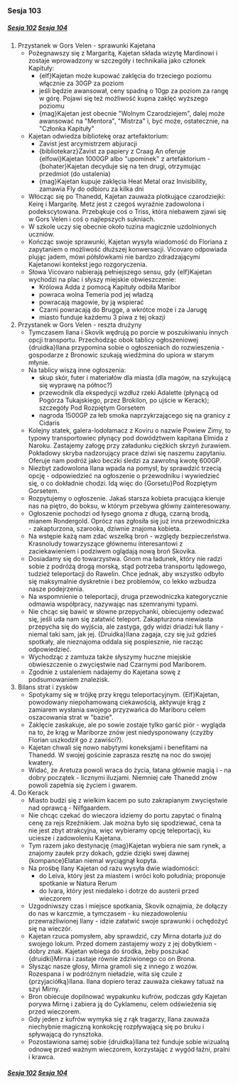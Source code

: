 ### Sesja 103
##### [Sesja 102](#sesja-102) [Sesja 104](#sesja-104)
1. Przystanek w Gors Velen - sprawunki Kajetana
    - Pożegnawszy się z Margaritą, Kajetan składa wizytę Mardinowi i zostaje wprowadzony w szczegóły i technikalia jako członek Kapituły:
        - {elf}Kajetan może kupować zaklęcia do trzeciego poziomu włącznie za 30GP za poziom
        - jeśli będzie awansował, ceny spadną o 10gp za poziom za rangę w górę. Pojawi się też możliwość kupna zaklęć wyższego poziomu
        - {mag}Kajetan jest obecnie "Wolnym Czarodziejem", dalej może awansować na "Mentora", "Mistrza" i, być może, ostatecznie, na "Członka Kapituły"
    - Kajetan odwiedza bibliotekę oraz artefaktorium:
        - Zavist jest arcymistrzem abjuracji
        - {bibliotekarz}Zavist za papiery z Craag An oferuje {elfowi}Kajetan 1000GP albo "upominek" z artefaktorium - {bohater}Kajetan decyduje się na ten drugi, otrzymując przedmiot (do ustalenia)
        - {mag}Kajetan kupuje zaklęcia Heat Metal oraz Invisibility, zamawia Fly do odbioru za kilka dni
    - Włócząc się po Thanedd, Kajetan zauważa plotkujące czarodziejki: Keirę i Margaritę. Metz jest z czegoś wyraźnie zadowolona i podekscytowana. Przebąkuje coś o Triss, która niebawem zjawi się w Gors Velen i coś o najlepszych sukniach.
    - W szkole uczy się obecnie około tuzina magicznie uzdolnionych uczniów.
    - Kończąc swoje sprawunki, Kajetan wysyła wiadomość do Floriana z zapytaniem o możliwość dłuższej konwersacji. Vicovaro odpowiada plując jadem, mówi półsłówkami nie bardzo zdradzającymi Kajetanowi kontekst jego rozgoryczenia.
    - Słowa Vicovaro nabierają pełniejszego sensu, gdy {elf}Kajetan wychodzi na plac i słyszy miejskie obwieszczenie:
        - Królowa Adda z pomocą Kapituły odbiła Maribor
        - powraca wolna Temeria pod jej władzą
        - powracają magowie, by ją wspierać
        - Czarni powracają do Brugge, a wkrótce może i za Jarugę
        - miasto funduje każdemu 3 piwa z tej okazji
2. Przystanek w Gors Velen - reszta drużyny
    - Tymczasem Ilana i Skovik wędrują po porcie w poszukiwaniu innych opcji transportu. Przechodząc obok tablicy ogłoszeniowej {druidka}Ilana przypomina sobie o ogłoszeniach do rozwieszenia - gospodarze z Bronowic szukają wiedźmina do upiora w starym młynie.
    - Na tablicy wiszą inne ogłoszenia:
        - skup skór, futer i materiałów dla miasta (dla magów, na szykującą się wyprawę na północ?)
        - przewodnik dla ekspedycji wzdłuż rzeki Adalette (płynącą od Pogórza Tukajskiego, przez Brokilon, po ujście w Kerack); szczegóły Pod Rozpiętym Gorsetem
        - nagroda 1500GP za łeb smoka naprzykrzającego się na granicy z Cidaris
    - Kolejny statek, galera-lodołamacz z Koviru o nazwie Powiew Zimy, to typowy transportowiec płynący pod dowództwem kapitana Elmida z Naroku. Zastajemy załogę przy załadunku ciężkich skrzyń żurawiem. Pokładowy skryba nadzorujący prace dziwi się naszemu zapytaniu. Oferuje nam podróż jako beczki śledzi za zawrotną kwotę 600GP.
    - Niezbyt zadowolona Ilana wpada na pomysł, by sprawdzić trzecią opcję - odpowiedzieć na ogłoszenie o przewodniku i wywiedzieć się, o co dokładnie chodzi. Idą więc do {Gorsetu}Pod Rozpiętym Gorsetem.
    - Rozpytujemy o ogłoszenie. Jakaś starsza kobieta pracująca kieruje nas na piętro, do boksu, w którym przebywa główny zainteresowany.
    - Ogłoszenie pochodzi od łysego gnoma z długą, czarną brodą, mianem Rondergold. Oprócz nas zgłosiła się już inna przewodniczka - zakapturzona, szarooka, dziwnie znajoma kobieta.
    - Na wstępie każą nam zdać wszelką broń - względy bezpieczeństwa. Krasnoludy towarzyszące głównemu interesantowi z zaciekawieniem i podziwem oglądają nową broń Skovika.
    - Dosiadamy się do towarzystwa. Gnom ma ładunek, który nie radzi sobie z podróżą drogą morską, stąd potrzeba transportu lądowego, tudzież teleportacji do Rawelin. Chce jednak, aby wszystko odbyło się maksymalnie dyskretnie i bez problemów, co lekko wzbudza nasze podejrzenia.
    - Na wspomnienie o teleportacji, druga przewodniczka kategorycznie odmawia współpracy, nazywając nas szemranymi typami.
    - Nie chcąc się bawić w słowne przepychanki, obiecujemy odezwać się, jeśli uda nam się załatwić teleport. Zakapturzona niewiasta przepycha się do wyjścia, ale zastyga, gdy widzi driadzi łuk Ilany - niemal taki sam, jak jej. {Druidka}Ilana zagaja, czy się już gdzieś spotkały, ale nieznajoma oddala się pospiesznie, nie racząc odpowiedzieć.
    - Wychodząc z zamtuza także słyszymy huczne miejskie obwieszczenie o zwycięstwie nad Czarnymi pod Mariborem.
    - Zgodnie z ustaleniem nadajemy do Kajetana sowę z podsumowaniem znalezisk.
3. Bilans strat i zysków
    - Spotykamy się w trójkę przy kręgu teleportacyjnym. {Elf}Kajetan, powodowany niepohamowaną ciekawością, aktywuje krąg z zamiarem wysłania swojego przyzwańca do Mariboru celem oszacowania strat w "bazie".
    - Zaklęcie zaskakuje, ale po sowie zostaje tylko garść piór - wygląda na to, że krąg w Mariborze znów jest niedysponowany (czyżby Florian uszkodził go z zawiści?).
    - Kajetan chwali się nowo nabytymi koneksjami i benefitami na Thanedd. W swojej gościnie zaprasza resztę na noc do swojej kwatery.
    - Widać, że Aretuza powoli wraca do życia, łatana głównie magią i - na dobry początek - licznymi iluzjami. Niemniej całe Thanedd znów powoli zapełnia się życiem i gwarem.
4. Do Kerack
    - Miasto budzi się z wielkim kacem po suto zakrapianym zwycięstwie nad oprawcą - Nilfgaardem.
    - Nie chcąc czekać do wieczora idziemy do portu zapytać o finalną cenę za rejs Rzeźnikiem. Jak można było się spodziewać, cena ta nie jest zbyt atrakcyjna, więc wybieramy opcję teleportacji, ku uciesze i zadowoleniu Kajetana.
    - Tym razem jako destynację {mag}Kajetan wybiera nie sam rynek, a znajomy zaułek przy dokach, gdzie dzięki swej dawnej {kompance}Elatan niemal wyciągnął kopyta.
    - Na prośbę Ilany Kajetan od razu wysyła dwie wiadomości:
        - do Leiva, który jest za miastem i wróci koło południa; proponuje spotkanie w Natura Rerum
        - do Ivara, który jest niedaleko i dotrze do austerii przed wieczorem
    - Uzgodniwszy czas i miejsce spotkania, Skovik oznajmia, że dołączy do nas w karczmie, a tymczasem - ku niezadowoleniu przewrażliwionej Ilany - idzie załatwić swoje sprawunki i ochędożyć się na wieczór.
    - Kajetan rzuca pomysłem, aby sprawdzić, czy Mirna dotarła już do swojego lokum. Przed domem zastajemy wozy z jej dobytkiem - dobry znak. Kajetan wbiega do środka, żeby poszukać {druidki}Mirna i zastaje równie zdziwionego co on Brona.
    - Słysząc nasze głosy, Mirna gramoli się z innego z wozów. Rozespana i w podróżnym nieładzie, wita się czule z {przyjaciółką}Ilana. Ilana dopiero teraz zauważa ciekawy tatuaż na szyi Mirny.
    - Bron obiecuje dopilnować wypakunku kufrów, podczas gdy Kajetan porywa Mirnę i zabiera ją do Cyklamenu, celem odświeżenia się przed wieczorem.
    - Gdy jeden z kufrów wymyka się z rąk tragarzy, Ilana zauważa niechybnie magiczną konkokcję rozpływającą się po bruku i spływającą do rynsztoka.
    - Pozostawiona samej sobie {druidka}Ilana też funduje sobie wizualną odnowę przed ważnym wieczorem, korzystając z wygód łaźni, pralni i krawca.

##### [Sesja 102](#sesja-102) [Sesja 104](#sesja-104)